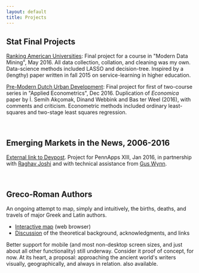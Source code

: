 ```yaml
---
layout: default
title: Projects
---
```


## Stat Final Projects

[Ranking American Universities](/projects/stat471final): Final project for a course in "Modern Data Mining", May 2016. All data collection, collation, and cleaning was my own. Data-science methods included LASSO and decision-tree. Inspired by a (lengthy) paper written in fall 2015 on service-learning in higher education.

[Pre-Modern Dutch Urban Development](/projects/stat520final): Final project for first of two-course series in "Applied Econometrics", Dec 2016. Duplication of *Economica* paper by İ. Semih Akçomak, Dinand Webbink and Bas ter Weel (2016), with comments and criticism. Econometric methods included ordinary least-squares and two-stage least squares regression.
<div>&nbsp;</div>

## Emerging Markets in the News, 2006-2016
[External link to Devpost](http://devpost.com/software/emerging-markets-in-the-news-2006-2016). Project for PennApps XIII, Jan 2016, in partnership with [Raghav Joshi](https://raghavjoshi.firebaseapp.com/) and with technical assistance from [Gus Wynn](http://guswynn.github.io/).
<div>&nbsp;</div>

## Greco-Roman Authors
An ongoing attempt to map, simply and intuitively, the births, deaths, and travels of major Greek and Latin authors.
* [Interactive map](/projects/greco-roman-authors/interactive-map.html) (web browser)
* [Discussion](/projects/greco-roman-authors) of the theoretical background, acknowledgments, and links

Better support for mobile (and most non-desktop screen sizes, and just about all other functionality) still underway. Consider it proof of concept, for now. At its heart, a proposal: approaching the ancient world's writers visually, geographically, and always in relation.  also available.
